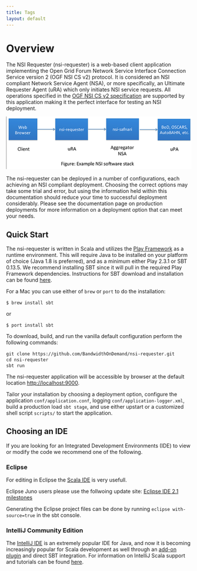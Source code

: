 ```yaml
---
title: Tags
layout: default
---
```

# Overview

The NSI Requester (nsi-requester) is a web-based client application implementing the Open Grid Forum Network Service Interface Connection Service version 2 (OGF NSI CS v2) protocol.  It is considered an NSI compliant Network Service Agent (NSA), or more specifically, an Ultimate Requester Agent (uRA) which only initiates NSI service requests.  All operations specified in the [OGF NSI CS v2 specification](http://www.ogf.org/documents/GFD.212.pdf) are supported by this application making it the perfect interface for testing an NSI deployment.

![Example software stack](diagrams/example-stack.png)

The nsi-requester can be deployed in a number of configurations, each achieving an NSI compliant deployment.  Choosing the correct options may take some trial and error, but using the information held within this documentation should reduce your time to successful deployment considerably.  Please see the documentation page on production deployments for more information on a deployment option that can meet your needs. 

## Quick Start

The nsi-requester is written in Scala and utilizes the [Play Framework](http://www.playframework.com) as a runtime environment.  This will require Java to be installed on your platform of choice (Java 1.8 is preferred), and as a minimum either Play 2.3.1 or SBT 0.13.5.  We recommend installing SBT since it will pull in the required Play Framework dependencies.  Instructions for SBT download and installation can be found [here](http://www.scala-sbt.org/download.html).

For a Mac you can use either of `brew` or `port` to do the installation:

```
$ brew install sbt
```
or

```
$ port install sbt
```

To download, build, and run the vanilla default configuration perform the following commands:

```
git clone https://github.com/BandwidthOnDemand/nsi-requester.git
cd nsi-requester
sbt run
```

The nsi-requester application will be accessible by browser at the default location [http://localhost:9000](http://localhost:9000).

Tailor your installation by choosing a deployment option, configure the application `conf/application.conf`, logging `conf/application-logger.xml`, build a production load `sbt stage`, and use either upstart or a customized shell script `scripts/` to start the application.

## Choosing an IDE

If you are looking for an Integrated Development Environments (IDE) to view or modify the code we recommend one of the following.

### Eclipse

For editing in Eclipse the [Scala IDE](http://scala-ide.org/) is very usefull.

Eclipse Juno users please use the follwoing update site: [Eclipse IDE 2.1 milestones](http://download.scala-ide.org/releases-juno-29/milestone/site)

Generating the Eclipse project files can be done by running `eclipse with-source=true` in the sbt console.

### IntelliJ Community Edition

The [IntelliJ IDE](http://www.jetbrains.com/idea/download/) is an extremely popular IDE for Java, and now it is becoming increasingly popular for Scala development as well through an [add-on plugin](http://plugins.jetbrains.com/plugin/?id=1347&_ga=1.31920766.1378817622.1369841145) and direct SBT integration.  For information on IntelliJ Scala support and tutorials can be found [here](http://www.jetbrains.com/idea/features/scala.html).

